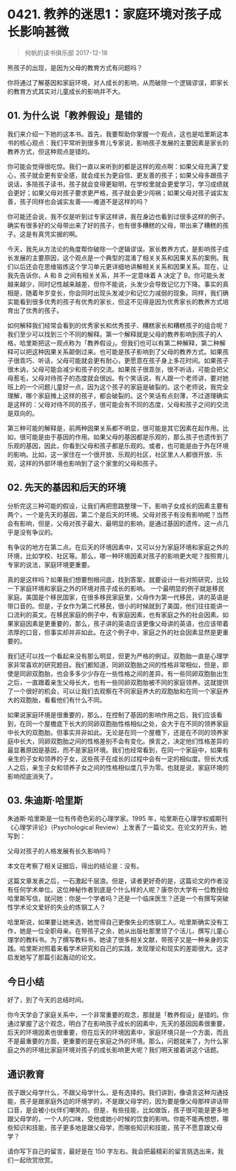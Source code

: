 # 0421. 教养的迷思1：家庭环境对孩子成长影响甚微
> 何帆的读书俱乐部
2017-12-18

熊孩子的出现，是因为父母的教育方式有问题吗？

你将通过了解基因和家庭环境，对人成长的影响，从而破除一个逻辑谬误，即家长的教育方式其实对儿童成长的影响并不大。

## 01. 为什么说「教养假设」是错的

我们来介绍一下她的这本书。首先，我要帮助你掌握一个观点，这也是哈里斯这本书的核心观点：我们平常听到很多育儿专家说，影响孩子发展的主要因素是家长的教养方式，但这种观点是错的。

你可能会觉得很吃惊。我们一直以来听到的都是这样的观点啊：如果父母充满了爱心，孩子就会更有安全感，就会成长为更自信、更友善的孩子；如果父母多跟孩子说话，多陪孩子读书，孩子就会变得更聪明，在学校里就会更爱学习，学习成绩就会更好；如果父母对孩子要求更严格，孩子就会更少闯祸；如果父母对孩子诚实友善，孩子同样也会诚实友善——难道不是这样的吗？

你可能还会说，我不仅是听到过专家这样讲，我在身边也看到过很多这样的例子。确实有很多好的父母带出来了好的孩子，也有很多糟糕的父母，带出来了糟糕的孩子。这是有真凭实据的啊。

今天，我先从方法论的角度帮你破除一个逻辑谬误。家长教养方式，是影响孩子成长发展的主要原因，这个观点是一个典型的混淆了相关关系和因果关系的案例。我们以后还会在思维锻炼这个学习单元更详细地讲解相关关系和因果关系。现在，让我先告诉你，A 和 B 之间有相关关系，并不一定意味着 A 决定了 B。你可能头发越来越少，同时记性越来越差，但你不能说，头发少会导致记忆力下降。事实的真相是，随着年岁变长，你会同时出现头发减少和记忆力减弱的现象。同样，我们确实能看到很多优秀的孩子有优秀的家长，但这不见得是因为优秀家长的教养方式培育出了优秀的孩子。

如何解释我们经常会看到的优秀家长和优秀孩子、糟糕家长和糟糕孩子的组合呢？我们至少可以找到三个不同的解释。第一个解释就是父母的教养影响到孩子的人格，哈里斯把这一观点称为「教养假设」。但我们也可以有第二种解释，第二种解释可以把这种因果关系颠倒过来。也可能是孩子影响到了父母的教养方式。如果孩子很乖巧、听话，父母可能就会更有耐心，更愿意在孩子身上多花时间。如果孩子很木讷，父母可能会减少和孩子的交流。如果孩子很乖张，很不听话，可能会把父母惹毛，父母对待孩子的态度就会很凶。有个笑话说，有人跟一个老师讲，要对她班上的一个问题儿童好一点，因为这个孩子的家庭是破裂的。这个老师说，我完全理解，哪个家庭摊上这样的孩子，都会破裂的。这个笑话有点刻薄，不过道理确实是这样的：父母对待不同的孩子，很可能会有不同的态度，父母和孩子之间的交流是双向的。

第三种可能的解释是，前两种因果关系都不明显，很可能是其它因素在起作用。比如，很可能是由于基因的作用。如果父母的基因都是乐观的，那么孩子也遗传到了乐观的基因，因此，你看到父母和孩子都是乐观的。或者，也可能是由于外在环境的影响。比如，这一家住在一个很开放、乐观的社区，社区里人人都很开放、乐观，这样的外部环境也影响到了这个家里的父母和孩子。

## 02. 先天的基因和后天的环境

分析完这三种可能的假设，让我们再把思路整理一下。影响子女成长的因素主要有两个，一个是先天的基因，第二个是后天的环境。父母对孩子有没有影响呢？当然会有影响，但是，父母对孩子最大、最明显的影响，是通过基因的遗传。这一点几乎是没有争议的。

有争议的地方在第二点。在后天的环境因素中，又可以分为家庭环境和家庭之外的环境，比如学校、社区等。那么，哪一种环境因素对孩子的影响更大呢？按照育儿专家的说法，家庭环境更重要。

真的是这样吗？如果我们想要刨根问底，找到答案，就要设计一些对照研究，比较一下家庭环境和家庭之外的环境对孩子成长的影响。
一个最明显的例子就是移民家庭。美国是个移民国家，在很多移民家庭里，父母作为第一代移民，讲的英语是带口音的。但是，子女作为第二代移民，很小的时候就到了美国，他们往往能讲一口流利的英文。在移民家庭的例子中，有家庭因素，也有家庭之外的社会因素。如果家庭因素是更重要的，那么，孩子讲的英语应该更像父母讲的英语，也应该带着浓厚的口音，但事实却并非如此。在这个例子中，家庭之外的社会因素显然是更重要的。

我们还可以找一个看起来没有那么明显，但更为严格的例证。双胞胎一直是心理学家非常喜欢的研究题目。我们都知道，同卵双胞胎之间的性格非常相似，但是，即使是同卵双胞胎，也会多多少少存在一些性格之间的差异。有一些同卵双胞胎出生之后，一直跟着亲生父母长大，也有一些同卵双胞胎被不同的家庭领养。这就提供了一个很好的机会，可以让我们去观察在不同家庭养大的双胞胎和在同一个家庭养大的双胞胎，看看他们有什么不同。

如果说家庭环境是很重要的，那么，在控制了基因的影响作用之后，我们应该看到，在同一个屋檐底下长大的同卵双胞胎性格相似之处，会大于在不同的领养家庭中长大的双胞胎。但事实并非如此。无论是在同一个屋檐下，还是在不同的领养家庭中长大，同卵双胞胎之间的性格差别不会有变化。换言之，决定他们性格差异的最显著原因是基因，而不是家庭环境。我们也经常看到，在同一个家庭中，如果有亲生的子女和领养的子女，这些孩子在成长的过程中会有一定的相似度。但长大成人之后，亲生子女和领养子女之间的性格相似度几乎为零。也就是说，家庭环境的影响彻底消失了。

## 03. 朱迪斯·哈里斯

朱迪斯·哈里斯是一位有传奇色彩的心理学家。1995 年，哈里斯在心理学权威期刊《心理学评论》（Psychological Review）上发表了一篇论文。在论文的开头，她写到：

父母对孩子的人格发展有长久影响吗？

本文在考察了相关证据后，得出的结论是：没有。

这篇文章发表之后，一石激起千层浪。但是，读者更好奇的是，这篇论文的作者没有任何学术单位。这位神秘作者到底是个什么样的人呢？康奈尔大学有一位教授给哈里斯写信，就问她：你是一个学者吗？还是一个临床医生？还是一个有撰写突破性学术论文爱好的失业的炼钢工人？

哈里斯说，如果要让她来选，她觉得自己更像失业的炼钢工人。哈里斯确实没有工作，她是一位全职母亲。在带孩子之余，她从出版社那里领了个活儿，撰写儿童心理学的教科书。为了撰写教科书，她读了很多相关文献，带孩子又是一种亲身的实践。哈里斯对照着来看学术研究和自己的实践，发现理论和现实的差距很大。这才启发她写了那篇引起轰动的论文。

## 今日小结

好了，到了今天的总结时间。

你今天学会了家庭关系中，一个非常重要的观念，那就是「教养假设」是错的。你通过掌握了这个观念，明白了在影响孩子成长的因素中，先天的基因因素很重要，后天的环境因素也很重要，但在后天的环境因素中，家庭环境只是一个方面，而且不是最重要的方面，更重要的是在家庭之外的环境。那么，问题就来了，为什么家庭之外的环境比家庭环境对孩子的成长影响更大呢？我们明天接着讲这个话题。

## 通识教育

孩子跟父母学什么，不跟父母学什么，是有选择的。我们讲到，像语言这种沟通技能，孩子是跟家庭外边的环境学的，不是跟父母学的，因为要是像父母那样讲话带口音，是会被小伙伴们嘲笑的。但是，有些技能，比如做饭，孩子很可能是更多地跟父母学的，一个人的口味，受他或她小时候的饮食的影响。你能不能再想想，哪些知识和技能，孩子更多地是跟父母学，而哪些知识和技能，孩子不愿意跟父母学？

请你写下自己的留言，最好是在 150 字左右。我会把最精彩的留言挑选出来，我们一起欣赏欣赏。



